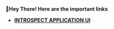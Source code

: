 **👋Hey There! Here are the important links**

 - [**INTROSPECT APPLICATION UI**](https://www.figma.com/file/kx1antr86gS9UTg9anczCT/Untitled?node-id=0%3A1)
   

